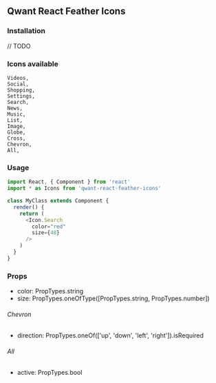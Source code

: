 ## Qwant React Feather Icons

### Installation
  // TODO

### Icons available

```
Videos,
Social,
Shopping,
Settings,
Search,
News,
Music,
List,
Image,
Globe,
Cross,
Chevron,
All,
```

### Usage

```javascript
import React, { Component } from 'react'
import * as Icons from 'qwant-react-feather-icons'

class MyClass extends Component {
  render() {
    return (
      <Icon.Search
        color="red"
        size={48}
      />
    )
  }
}
```

### Props

 - color: PropTypes.string
 - size: PropTypes.oneOfType([PropTypes.string, PropTypes.number])

###### Chevron

 - direction: PropTypes.oneOf(['up', 'down', 'left', 'right']).isRequired

###### All

 - active: PropTypes.bool
